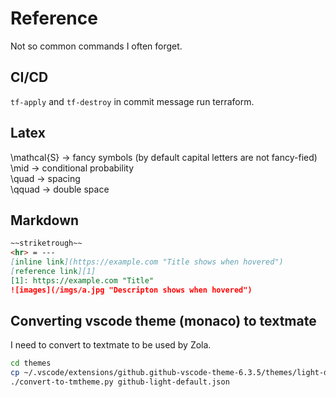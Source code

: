 # Reference

Not so common commands I often forget.

## CI/CD

<!-- Haven't configured a way to skip deployments with Cloudflare yet -->
`tf-apply` and `tf-destroy` in commit message run terraform.

## Latex

\mathcal{S} -> fancy symbols (by default capital letters are not fancy-fied)  
\mid -> conditional probability  
\quad -> spacing  
\qquad -> double space

## Markdown

```md
~~striketrough~~
<hr> = ---
[inline link](https://example.com "Title shows when hovered")
[reference link][1]
[1]: https://example.com "Title"
![images](/imgs/a.jpg "Descripton shows when hovered")
```

## Converting vscode theme (monaco) to textmate

I need to convert to textmate to be used by Zola.

```bash
cd themes
cp ~/.vscode/extensions/github.github-vscode-theme-6.3.5/themes/light-default.json github-light-default.json
./convert-to-tmtheme.py github-light-default.json
```
